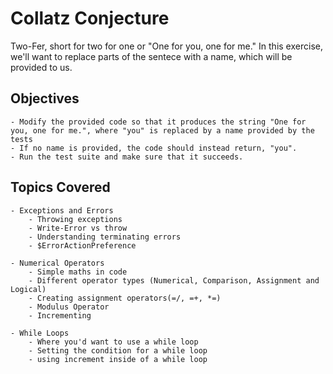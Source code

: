 # Collatz Conjecture

Two-Fer, short for two for one or "One for you, one for me." 
In this exercise, we'll want to replace parts of the sentece with a name, which will be provided to us.

## Objectives
    - Modify the provided code so that it produces the string "One for you, one for me.", where "you" is replaced by a name provided by the tests
    - If no name is provided, the code should instead return, "you".
    - Run the test suite and make sure that it succeeds.

## Topics Covered
    - Exceptions and Errors
        - Throwing exceptions
        - Write-Error vs throw
        - Understanding terminating errors
        - $ErrorActionPreference

    - Numerical Operators
        - Simple maths in code
        - Different operator types (Numerical, Comparison, Assignment and Logical)
        - Creating assignment operators(=/, =+, *=)
        - Modulus Operator
        - Incrementing

    - While Loops
        - Where you'd want to use a while loop
        - Setting the condition for a while loop
        - using increment inside of a while loop